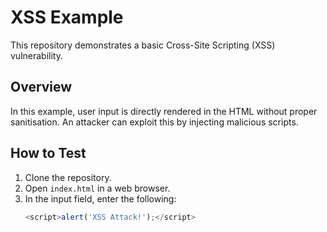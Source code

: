 # XSS Example

This repository demonstrates a basic Cross-Site Scripting (XSS) vulnerability.

## Overview

In this example, user input is directly rendered in the HTML without proper sanitisation. An attacker can exploit this by injecting malicious scripts.

## How to Test

1. Clone the repository.
2. Open `index.html` in a web browser.
3. In the input field, enter the following:
   ```javascript
   <script>alert('XSS Attack!');</script>
